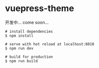 # vuepress-theme

开发中...
come soon...

```
# install dependencies
$ npm install

# serve with hot reload at localhost:8010
$ npm run dev

# build for production
$ npm run build
```
